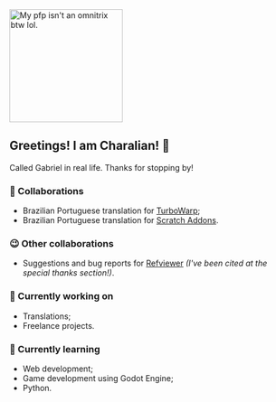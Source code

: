 <img src="https://u.cubeupload.com/LeoLegal/checkersDiv.png" width="200" alt="My pfp isn't an omnitrix btw lol.">

## Greetings! I am Charalian! 👋
Called Gabriel in real life. Thanks for stopping by!

### 🔨 Collaborations

- Brazilian Portuguese translation for [TurboWarp](https://github.com/TurboWarp/);
- Brazilian Portuguese translation for [Scratch Addons](https://github.com/ScratchAddons/ScratchAddons).

### 😉 Other collaborations
- Suggestions and bug reports for [Refviewer](https://github.com/limbank/refviewer) *(I've been cited at the special thanks section!)*.

### 🔭 Currently working on

- Translations;
- Freelance projects.

### 🌱 Currently learning

- Web development;
- Game development using Godot Engine;
- Python.

<!--
**charalian/charalian** is a ✨ _special_ ✨ repository because its `README.md` (this file) appears on your GitHub profile.

Here are some ideas to get you started:

- 🔭 I’m currently working on ...
- 🌱 I’m currently learning ...
- 👯 I’m looking to collaborate on ...
- 🤔 I’m looking for help with ...
- 💬 Ask me about ...
- 📫 How to reach me: ...
- 😄 Pronouns: ...
- ⚡ Fun fact: ...
-->
